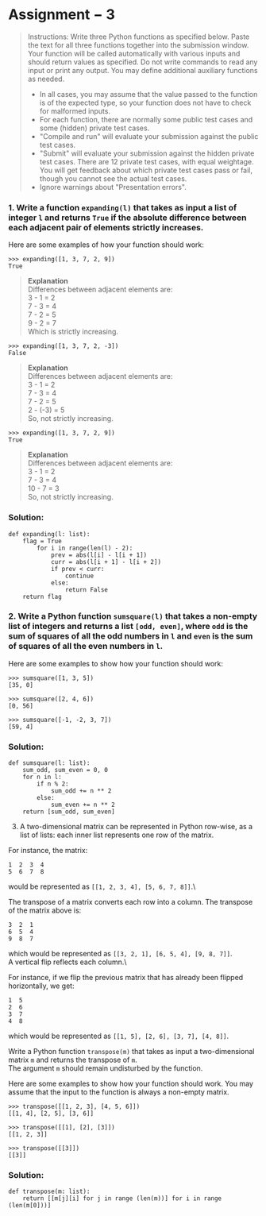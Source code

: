 # Assignment $-$ 3

> Instructions:
> Write three Python functions as specified below. Paste the text for all three functions together into the submission window. Your function will be called automatically with various inputs and should return values as specified. Do not write commands to read any input or print any output.
> You may define additional auxiliary functions as needed.
> - In all cases, you may assume that the value passed to the function is of the expected type, so your function does not have to check for malformed inputs.
> - For each function, there are normally some public test cases and some (hidden) private test cases.
> - "Compile and run" will evaluate your submission against the public test cases.
> - "Submit" will evaluate your submission against the hidden private test cases. There are 12 private test cases, with equal weightage. You will get feedback about which private test cases pass or fail, though you cannot see the actual test cases.
> - Ignore warnings about "Presentation errors".

### 1. Write a function `expanding(l)` that takes as input a list of integer `l` and returns `True` if the absolute difference between each adjacent pair of elements strictly increases.

Here are some examples of how your function should work:
```
>>> expanding([1, 3, 7, 2, 9])
True
```
> **Explanation**\
> Differences between adjacent elements are:\
> 3 - 1 = 2\
> 7 - 3 = 4\
> 7 - 2 = 5\
> 9 - 2 = 7\
> Which is strictly increasing.

```
>>> expanding([1, 3, 7, 2, -3]) 
False
```
> **Explanation**\
> Differences between adjacent elements are:\
> 3 - 1 = 2\
> 7 - 3 = 4\
> 7 - 2 = 5\
> 2 - (-3) = 5\
> So, not strictly increasing.

```
>>> expanding([1, 3, 7, 2, 9])
True
```
> **Explanation**\
> Differences between adjacent elements are:\
> 3 - 1 = 2\
> 7 - 3 = 4\
> 10 - 7 = 3\
> So, not strictly increasing.

### Solution:
```
def expanding(l: list):
	flag = True
		for i in range(len(l) - 2):
			prev = abs(l[i] - l[i + 1])
			curr = abs(l[i + 1] - l[i + 2])
			if prev < curr:
				continue
			else:
				return False
	return flag
```

### 2. Write a Python function `sumsquare(l)` that takes a non-empty list of integers and returns a list `[odd, even]`, where `odd` is the sum of squares of all the odd numbers in `l` and `even` is the sum of squares of all the even numbers in `l`.

Here are some examples to show how your function should work:
```
>>> sumsquare([1, 3, 5])
[35, 0]

>>> sumsquare([2, 4, 6])
[0, 56]

>>> sumsquare([-1, -2, 3, 7])
[59, 4]
```

### Solution:
```
def sumsquare(l: list):
	sum_odd, sum_even = 0, 0
	for n in l:
		if n % 2:
			sum_odd += n ** 2
		else:
			sum_even += n ** 2
	return [sum_odd, sum_even]
```

3. A two-dimensional matrix can be represented in Python row-wise, as a list of lists: each inner list represents one row of the matrix.

For instance, the matrix:
```
1  2  3  4
5  6  7  8
```
would be represented as `[[1, 2, 3, 4], [5, 6, 7, 8]]`.\

The transpose of a matrix converts each row into a column. The transpose of the matrix above is:
```
3  2  1
6  5  4
9  8  7
```
which would be represented as `[[3, 2, 1], [6, 5, 4], [9, 8, 7]]`.\
A vertical flip reflects each column.\

For instance, if we flip the previous matrix that has already been flipped horizontally, we get:
```
1  5
2  6
3  7
4  8
```
which would be represented as `[[1, 5], [2, 6], [3, 7], [4, 8]]`.

Write a Python function `transpose(m)` that takes as input a two-dimensional matrix `m` and returns the transpose of `m`.\
The argument `m` should remain undisturbed by the function.

Here are some examples to show how your function should work. You may assume that the input to the function is always a non-empty matrix.
```
>>> transpose([[1, 2, 3], [4, 5, 6]])
[[1, 4], [2, 5], [3, 6]]

>>> transpose([[1], [2], [3]])
[[1, 2, 3]]

>>> transpose([[3]])
[[3]]
```

### Solution:
```
def transpose(m: list):
	return [[m[j][i] for j in range (len(m))] for i in range (len(m[0]))]
```
